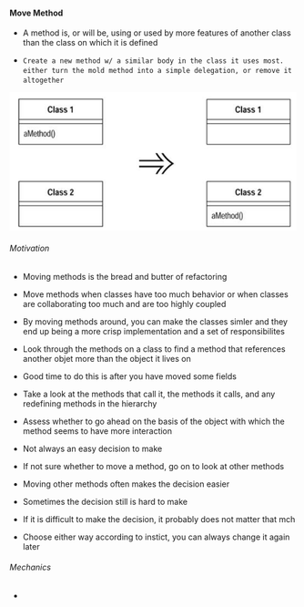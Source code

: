 #### Move Method

- A method is, or will be, using or used by more features of another class than the class on which it is defined

- `Create a new method w/ a similar body in the class it uses most. either turn the mold method into a simple delegation, or remove it altogether`

![](images/figure-1.png)

###### Motivation

- Moving methods is the bread and butter of refactoring
- Move methods when classes have too much behavior or when classes are collaborating too much and are too highly coupled
- By moving methods around, you can make the classes simler and they end up being a more crisp implementation and a set of responsibilites

- Look through the methods on a class to find a method that references another objet more than the object it lives on
- Good time to do this is after you have moved some fields
- Take a look at the methods that call it, the methods it calls, and any redefining methods in the hierarchy
- Assess whether to go ahead on the basis of the object with which the method seems to have more interaction

- Not always an easy decision to make
- If not sure whether to move a method, go on to look at other methods
- Moving other methods often makes the decision easier
- Sometimes the decision still is hard to make
- If it is difficult to make the decision, it probably does not matter that mch
- Choose either way according to instict, you can always change it again later

###### Mechanics

- 